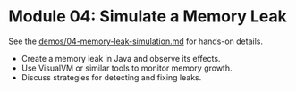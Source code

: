 # Module 04: Simulate a Memory Leak

See the [demos/04-memory-leak-simulation.md](./demos/04-memory-leak-simulation.md) for hands-on details.

- Create a memory leak in Java and observe its effects.
- Use VisualVM or similar tools to monitor memory growth.
- Discuss strategies for detecting and fixing leaks.
